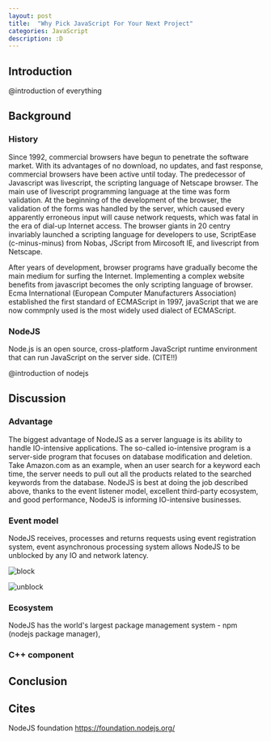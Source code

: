 ```yaml
---
layout: post
title:  "Why Pick JavaScript For Your Next Project"
categories: JavaScript
description: :D
---
```


## Introduction

@introduction of everything

## Background

### History

Since 1992, commercial browsers have begun to penetrate the software market. With its advantages of no download, no updates, and fast response, commercial browsers have been active until today. The predecessor of Javascript was livescript, the scripting language of Netscape browser. The main use of livescript programming language at the time was form validation. At the beginning of the development of the browser, the validation of the forms was handled by the server, which caused every apparently erroneous input will cause network requests, which was fatal in the era of dial-up Internet access. The browser giants in 20 centry invariably launched a scripting language for developers to use, ScriptEase (c-minus-minus) from Nobas, JScript from Mircosoft IE, and livescript from Netscape.

After years of development, browser programs have gradually become the main medium for surfing the Internet. Implementing a complex website benefits from javascript becomes the only scripting language of browser. Ecma International (European Computer Manufacturers Association) established the first standard of ECMAScript in 1997, javaScript that we are now commpnly used is the most widely used dialect of ECMAScript.

### NodeJS

Node.js is an open source, cross-platform JavaScript runtime environment that can run JavaScript on the server side. (CITE!!) 

@introduction of nodejs

## Discussion

### Advantage

The biggest advantage of NodeJS as a server language is its ability to handle IO-intensive applications. The so-called io-intensive program is a server-side program that focuses on database modification and deletion. Take Amazon.com as an example, when an user search for a keyword each time, the server needs to pull out all the products related to the searched keywords from the database. NodeJS is best at doing the job described above, thanks to the event listener model, excellent third-party ecosystem, and good performance, NodeJS is informing IO-intensive businesses.

### Event model

NodeJS receives, processes and returns requests using event registration system, event asynchronous processing system allows NodeJS to be unblocked by any IO and network latency.

![block](https://raw.githubusercontent.com/WMXPY/Spring-2018/master/ENGL314/blockModel.png?token=AE2afajIXov8iSHTmzfsp-pOrwzpmUj2ks5a1P28wA%3D%3D)


![unblock](https://raw.githubusercontent.com/WMXPY/Spring-2018/master/ENGL314/unblock.png?token=AE2afYZC7lowyUqkAqGHmfQIs3e4z0eeks5a1P11wA%3D%3D)

### Ecosystem

NodeJS has the world's largest package management system - npm (nodejs package manager), 

### C++ component

## Conclusion

## Cites

NodeJS foundation https://foundation.nodejs.org/